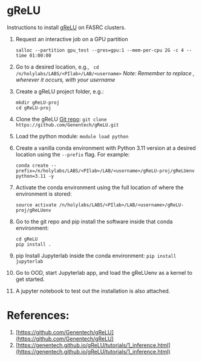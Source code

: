 # gReLU

Instructions to install [gReLU](https://github.com/Genentech/gReLU) on
FASRC clusters.

1. Request an interactive job on a GPU partition
   ```
   salloc --partition gpu_test --gres=gpu:1 --mem-per-cpu 2G -c 4 --time 01:00:00
   ```

2. Go to a desired location, e.g., ` cd /n/holylabs/LABS/<PIlab>/LAB/<username>`
   *Note: Remember to replace <username>, wherever it occurs, with your username*
   
3. Create a gReLU project folder, e.g.:
   ```
   mkdir gReLU-proj
   cd gReLU-proj
   ```
4. Clone the gReLU [Git repo](https://github.com/Genentech/gReLU):
   `git clone https://github.com/Genentech/gReLU.git`

5. Load the python module: `module load python`

6. Create a vanilla conda environment with Python 3.11 version at a
desired location using the `--prefix` flag. For example:
   ```
   conda create --prefix=/n/holylabs/LABS/<PIlab>/LAB/<username>/gReLU-proj/gReLUenv python=3.11 -y
   ```

7. Activate the conda environment using the full location of where the environment is stored:
   ```
   source activate /n/holylabs/LABS/<PIlab>/LAB/<username>/gReLU-proj/gReLUenv
   ```

8. Go to the git repo and pip install the software inside that conda environment:
   ```
   cd gReLU
   pip install .
   ```

9. pip Install Jupyterlab inside the conda environment: `pip install jupyterlab`

10. Go to OOD, start Jupyterlab app, and load the gReLUenv as a kernel to get started.

11. A jupyter notebook to test out the installation is also attached.

# References:
1. [https://github.com/Genentech/gReLU](https://github.com/Genentech/gReLU)
2. [https://genentech.github.io/gReLU/tutorials/1_inference.html](https://genentech.github.io/gReLU/tutorials/1_inference.html)
